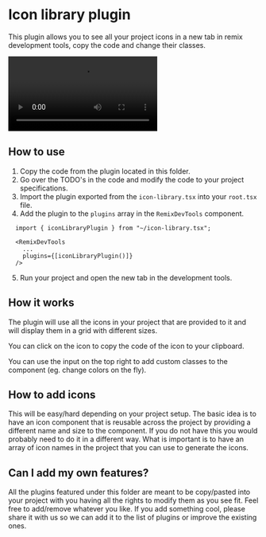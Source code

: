 # Icon library plugin

This plugin allows you to see all your project icons in a new tab in remix development tools, copy the code and change their classes.

<video controls="controls" src="./Icon library.mp4" ></video>

## How to use

1. Copy the code from the plugin located in this folder.
2. Go over the TODO's in the code and modify the code to your project specifications.
3. Import the plugin exported from the `icon-library.tsx` into your `root.tsx` file.
4. Add the plugin to the `plugins` array in the `RemixDevTools` component.

```tsx
  import { iconLibraryPlugin } from "~/icon-library.tsx";

  <RemixDevTools
    ...
    plugins={[iconLibraryPlugin()]}
  />
```

5. Run your project and open the new tab in the development tools.

## How it works

The plugin will use all the icons in your project that are provided to it and will display them in a grid with different sizes. 

You can click on the icon to copy the code of the icon to your clipboard.

You can use the input on the top right to add custom classes to the component (eg. change colors on the fly).

## How to add icons

This will be easy/hard depending on your project setup. The basic idea is to have an icon component that is reusable across the project by
providing a different name and size to the component. If you do not have this you would probably need to do it in a different way. What is
important is to have an array of icon names in the project that you can use to generate the icons.

## Can I add my own features?

All the plugins featured under this folder are meant to be copy/pasted into your project with you having all the rights to modify them as you see fit. Feel free to add/remove whatever you like. If you add something cool, please share it with us so we can add it to the list of plugins or improve the existing ones.